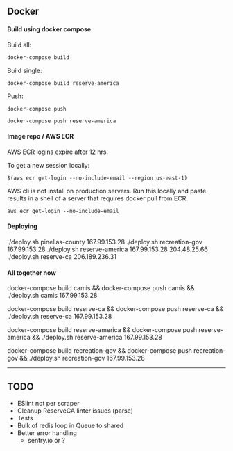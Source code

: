 ## Docker

#### Build using docker compose

Build all:

`docker-compose build`

Build single:

`docker-compose build reserve-america`

Push:

`docker-compose push`

`docker-compose push reserve-america`

#### Image repo / AWS ECR

AWS ECR logins expire after 12 hrs.

To get a new session locally:

`$(aws ecr get-login --no-include-email --region us-east-1)`

AWS cli is not install on production servers. Run this locally and paste results in a shell of a server that requires docker pull from ECR.

`aws ecr get-login --no-include-email`

#### Deploying

./deploy.sh pinellas-county 167.99.153.28
./deploy.sh recreation-gov 167.99.153.28
./deploy.sh reserve-america 167.99.153.28 204.48.25.66
./deploy.sh reserve-ca 206.189.236.31

#### All together now

docker-compose build camis && docker-compose push camis && ./deploy.sh camis 167.99.153.28

docker-compose build reserve-ca && docker-compose push reserve-ca && ./deploy.sh reserve-ca 167.99.153.28

docker-compose build reserve-america && docker-compose push reserve-america && ./deploy.sh reserve-america 167.99.153.28

docker-compose build recreation-gov && docker-compose push recreation-gov && ./deploy.sh recreation-gov 167.99.153.28


---

## TODO

- ESlint not per scraper
- Cleanup ReserveCA linter issues (parse)
- Tests
- Bulk of redis loop in Queue to shared
- Better error handling
  - sentry.io or ?
